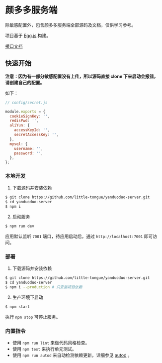 # 颜多多服务端

除敏感配置外，包含颜多多服务端全部源码及文档，仅供学习参考。

项目基于 [Egg.js](https://eggjs.org/zh-cn/) 构建。

[接口文档](./docs/api.md)

## 快速开始

**注意：因为有一部分敏感配置没有上传，所以源码直接 clone 下来启动会报错，请创建自己的配置。**

如下：

```js
// config/secret.js

module.exports = {
  cookieSignKey: '',
  redisPwd: '',
  aliYun: {
    accessKeyId: '',
    secretAccessKey: '',
  },
  mysql: {
    username: '',
    password: '',
  },
};
```

### 本地开发

1. 下载源码并安装依赖

```bash
$ git clone https://github.com/little-tongue/yanduoduo-server.git
$ cd yanduoduo-server
$ npm i
```
2. 启动服务 

```bash
$ npm run dev
```

应用默认监听 `7001` 端口，待应用启动后，通过 `http://localhost:7001` 即可访问。

### 部署

1. 下载源码并安装依赖

```bash
$ git clone https://github.com/little-tongue/yanduoduo-server.git
$ cd yanduoduo-server
$ npm i --production # 只安装项目依赖
```

2. 生产环境下启动

```bash
$ npm start
```

执行 `npm stop` 可停止服务。

### 内置指令

- 使用 `npm run lint` 来做代码风格检查。
- 使用 `npm test` 来执行单元测试。
- 使用 `npm run autod` 来自动检测依赖更新，详细参见 [autod](https://www.npmjs.com/package/autod) 。
